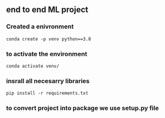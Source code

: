 ## end to end ML project

### Created a enivronment
```
conda create -p venv python==3.8
```
### to activate the environment
```
conda activate venv/
```
### insrall all necesarry libraries
```
pip install -r requirements.txt
```
### to convert project into package we use setup.py file

